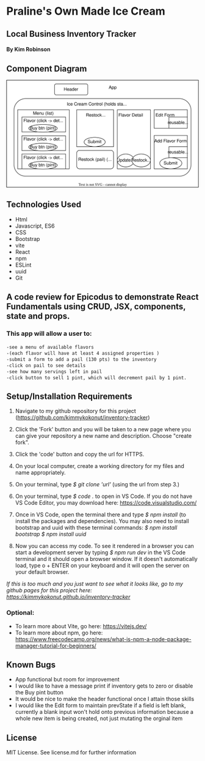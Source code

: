 # Praline's Own Made Ice Cream
## Local Business Inventory Tracker

#### By Kim Robinson

## Component Diagram
 ![Diagram of components](src/assets/diagram.drawio.svg)

## Technologies Used

* Html
* Javascript, ES6
* CSS
* Bootstrap
* vite
* React
* npm 
* ESLint
* uuid
* Git

## A code review for Epicodus to demonstrate React Fundamentals using CRUD, JSX, components, state and props. 

###  This app will allow a user to:
    -see a menu of available flavors 
    -(each flavor will have at least 4 assigned properties )
    -submit a form to add a pail (130 pts) to the inventory
    -click on pail to see details
    -see how many servings left in pail
    -click button to sell 1 pint, which will decrement pail by 1 pint.

## Setup/Installation Requirements

1. Navigate to my github repository for this project (https://github.com/kimmykokonut/inventory-tracker)

2. Click the 'Fork' button and  you will be taken to a new page where you can give your repository a new name and description. Choose "create fork".

3. Click the 'code' button and copy the url for HTTPS.

4. On your local computer, create a working directory for my files and name appropriately.

5. On your terminal, type _$ git clone 'url'_ (using the url from step 3.)

6. On your terminal, type _$ code ._ to open in VS Code.  If you do not have VS Code Editor, you may download here: https://code.visualstudio.com/

7. Once in VS Code, open the terminal there and type _$ npm install_ (to install the packages and dependencies). You may also need to install bootstrap and uuid with these terminal commands: _$ npm install bootstrap_
_$ npm install uuid_

8.  Now you can access my code. To see it rendered in a browser you can start a development server by typing _$ npm run dev_ in the VS Code terminal and it should open a browser window.  If it doesn't automatically load, type o + ENTER on your keyboard and it will open the server on your default browser.

_If this is too much and you just want to see what it looks like, go to my github pages for this project here:  https://kimmykokonut.github.io/inventory-tracker_

### Optional:
* To learn more about Vite, go here: https://vitejs.dev/
* To learn more about npm, go here: https://www.freecodecamp.org/news/what-is-npm-a-node-package-manager-tutorial-for-beginners/

## Known Bugs
* App functional but room for improvement
* I would like to have a message print if inventory gets to zero or disable the Buy pint button
* It would be nice to make the header functional once I attain those skills
* I would like the Edit form to maintain prevState if a field is left blank, currently a blank input won't hold onto previous information because a whole new item is being created, not just mutating the orginal item

## License
MIT License. See license.md for further information